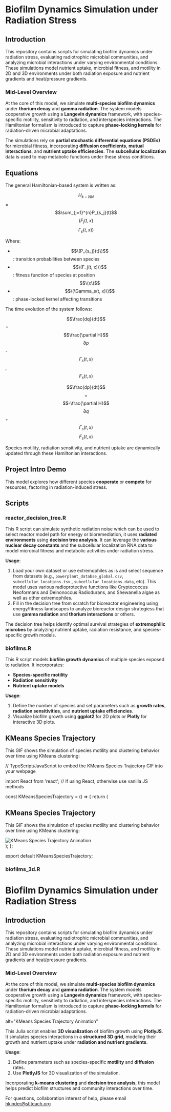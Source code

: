 # Biofilm Dynamics Simulation under Radiation Stress

## Introduction

This repository contains scripts for simulating biofilm dynamics under radiation stress, evaluating radiotrophic microbial communities, and analyzing microbial interactions under varying environmental conditions. These simulations model nutrient uptake, microbial fitness, and motility in 2D and 3D environments under both radiation exposure and nutrient gradients and heat/pressure gradients.

### Mid-Level Overview

At the core of this model, we simulate **multi-species biofilm dynamics** under **thorium decay** and **gamma radiation**. The system models cooperative growth using a **Langevin dynamics** framework, with species-specific motility, sensitivity to radiation, and interspecies interactions. The Hamiltonian formalism is introduced to capture **phase-locking kernels** for radiation-driven microbial adaptations.

The simulations rely on **partial stochastic differential equations (PSDEs)** for microbial fitness, incorporating **diffusion coefficients**, **mutual interactions**, and **nutrient uptake efficiencies**. The **subcellular localization** data is used to map metabolic functions under these stress conditions.

## Equations

The general Hamiltonian-based system is written as:

$$H_{k-NN}$$ = $$\sum_{j=1}^{n}P_{s_j}(t)$$ $$(F{_j}(t, x)$$ $$\Gamma{_s}(t, x))$$

Where:
- $$\(P_{s_j}(t)\)$$ : transition probabilities between species
- $$\(F_j(t, x)\)$$ : fitness function of species at position $$\(x\)$$
- $$\(\Gamma_s(t, x)\)$$: phase-locked kernel affecting transitions

The time evolution of the system follows:

$$\frac{dq}{dt}$$ = $$\frac{\partial H}$$ $${\partial p}$$ - $$\Gamma_s(t, x)$$, $$F_s(t, x)$$


$$\frac{dp}{dt}$$ $$=$$ $$-\frac{\partial H}$$ $${\partial q}$$ + $$\Gamma_s(t, x)$$ $$F_s(t, x)$$

Species motility, radiation sensitivity, and nutrient uptake are dynamically updated through these Hamiltonian interactions.

## Project Intro Demo

This model explores how different species **cooperate** or **compete** for resources, factoring in radiation-induced stress.

## Scripts

### reactor_decision_tree.R

This R script can simulate synthetic radiation noise which can be used to select reactor model path for energy or bioremediation, it uses **radiated environments** using **decision tree analysis**. It can leverage the **various nuclear decay constants** and the subcellular localization RNA data to model microbial fitness and metabolic activities under radiation stress.

**Usage**:
1. Load your own dataset or use extremophiles as is and select sequence from datasets (e.g., `powerplant_databse_global.csv`,  `subcellular_locations.tsv` , `subcellular_locations_data`, etc). This model uses various radioprotective functions like Cryptococcus Neoformans and Deinonoccus Radiodurans, and Shewanella algae as well as other extremophiles.
2. Fill in the decision tree from scratch for bioreactor engineering using energy/fitness landscapes to analyze bioreactor design strategiess that use **gamma radiation** and **thorium interactions** or others.

The decision tree helps identify optimal survival strategies of **extremophilic microbes** by analyzing nutrient uptake, radiation resistance, and species-specific growth models.

### biofilms.R

This R script models **biofilm growth dynamics** of multiple species exposed to radiation. It incorporates:
- **Species-specific motility**
- **Radiation sensitivity**
- **Nutrient uptake models**

**Usage**:
1. Define the number of species and set parameters such as **growth rates**, **radiation sensitivities**, and **nutrient uptake efficiencies**.
2. Visualize biofilm growth using **ggplot2** for 2D plots or **Plotly** for interactive 3D plots.

<div>
  <h2>KMeans Species Trajectory</h2>
  <p>This GIF shows the simulation of species motility and clustering behavior over time using KMeans clustering:</p>
    
// TypeScript/JavaScript to embed the KMeans Species Trajectory GIF into your webpage

import React from 'react';  // If using React, otherwise use vanilla JS methods

const KMeansSpeciesTrajectory = () => {
  return (
    <div>
      <h2>KMeans Species Trajectory</h2>
      <p>This GIF shows the simulation of species motility and clustering behavior over time using KMeans clustering:</p>
      <img src="www.github.com/aurascoper/Biofilms/kmeans_species_trajectory (1).gif" alt="KMeans Species Trajectory Animation" />
    </div>
  );
};

export default KMeansSpeciesTrajectory;

### biofilms_3d.R
# Biofilm Dynamics Simulation under Radiation Stress

## Introduction

This repository contains scripts for simulating biofilm dynamics under radiation stress, evaluating radiotrophic microbial communities, and analyzing microbial interactions under varying environmental conditions. These simulations model nutrient uptake, microbial fitness, and motility in 2D and 3D environments under both radiation exposure and nutrient gradients and heat/pressure gradients.

### Mid-Level Overview

At the core of this model, we simulate **multi-species biofilm dynamics** under **thorium decay** and **gamma radiation**. The system models cooperative growth using a **Langevin dynamics** framework, with species-specific motility, sensitivity to radiation, and interspecies interactions. The Hamiltonian formalism is introduced to capture **phase-locking kernels** for radiation-driven microbial adaptations.


alt="KMeans Species Trajectory Animation"

This Julia script enables **3D visualization** of biofilm growth using **PlotlyJS**. It simulates species interactions in a **structured 3D grid**, modeling their growth and nutrient uptake under **radiation and nutrient gradients**.

**Usage**:
1. Define parameters such as species-specific **motility** and **diffusion** rates.
2. Use **PlotlyJS** for 3D visualization of the simulation.

Incorporating **k-means clustering** and **decision tree analysis**, this model helps predict biofilm structures and community interactions over time.

For questions, collaboration interest of help, please email hkinder@stlteach.org
